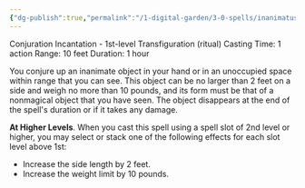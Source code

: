 ```yaml
---
{"dg-publish":true,"permalink":"/1-digital-garden/3-0-spells/inanimatus-conjurus/"}
---
```


Conjuration Incantation - 1st-level Transfiguration (ritual) 
Casting Time: 1 action 
Range: 10 feet 
Duration: 1 hour 

You conjure up an inanimate object in your hand or in an unoccupied space within range that you can see. This object can be no larger than 2 feet on a side and weigh no more than 10 pounds, and its form must be that of a nonmagical object that you have seen. The object disappears at the end of the spell's duration or if it takes any damage. 

**At Higher Levels**. When you cast this spell using a spell slot of 2nd level or higher, you may select or stack one of the following effects for each slot level above 1st:
- Increase the side length by 2 feet. 
- Increase the weight limit by 10 pounds.